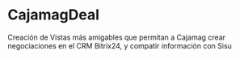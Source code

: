 # CajamagDeal
Creación de Vistas más amigables que permitan  a Cajamag crear negociaciones en el CRM Bitrix24, y compatir información con Sisu

